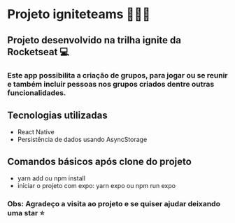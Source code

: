 # Projeto igniteteams 🚀🚀🚀

## Projeto desenvolvido na trilha ignite da Rocketseat 💻

### Este app possibilita a criação de grupos, para jogar ou se reunir e também incluir pessoas nos grupos criados dentre outras funcionalidades.

## Tecnologias utilizadas

- React Native
- Persistência de dados usando AsyncStorage

## Comandos básicos após clone do projeto

- yarn add ou npm install
- iniciar o projeto com expo: yarn expo ou npm run expo

### Obs: Agradeço a visita ao projeto e se quiser ajudar deixando uma star ⭐
